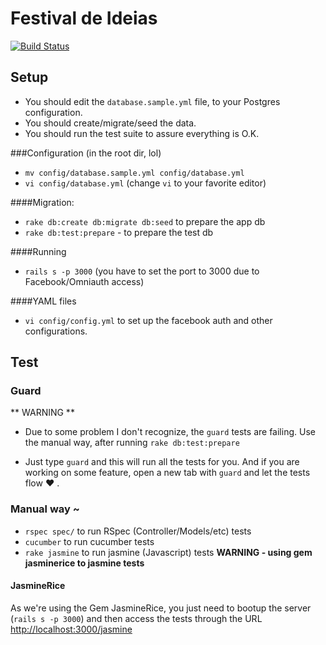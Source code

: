 Festival de Ideias
==================
[![Build Status](https://secure.travis-ci.org/softa/festivaldeideias.png?branch=master)](http://travis-ci.org/softa/festivaldeideias)

Setup
-----

- You should edit the `database.sample.yml` file, to your Postgres configuration.
- You should create/migrate/seed the data.
- You should run the test suite to assure everything is O.K.


###Configuration (in the root dir, lol)
- `mv config/database.sample.yml config/database.yml`
- `vi config/database.yml` (change `vi` to your favorite editor)

####Migration:
- `rake db:create db:migrate db:seed` to prepare the app db
- `rake db:test:prepare` - to prepare the test db


####Running
- `rails s -p 3000` (you have to set the port to 3000 due to Facebook/Omniauth access)

####YAML files
- `vi config/config.yml` to set up the facebook auth and other configurations.

Test
----

### Guard

** WARNING **

- Due to some problem I don't recognize, the `guard` tests are failing. Use the manual way, after running `rake db:test:prepare`

- Just type `guard` and this will run all the tests for you. And if you are working on some feature, open a new tab with `guard` and let the tests flow ❤ .




### Manual way ~
- `rspec spec/` to run RSpec (Controller/Models/etc) tests
- `cucumber` to run cucumber tests
- `rake jasmine` to run jasmine (Javascript) tests **WARNING - using gem jasminerice to jasmine tests**

#### JasmineRice
As we're using the Gem JasmineRice, you just need to bootup the server (`rails s -p 3000`) and then
access the tests through the URL [http://localhost:3000/jasmine](http://localhost:3000/jasmine)
